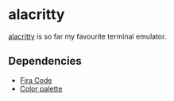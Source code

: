 # alacritty

[alacritty](https://github.com/alacritty/alacritty) is so far my favourite terminal emulator.

## Dependencies

- [Fira Code](https://github.com/tonsky/FiraCode)
- [Color palette](https://github.com/eendroroy/alacritty-theme/blob/master/themes/pencil_light.yaml)
